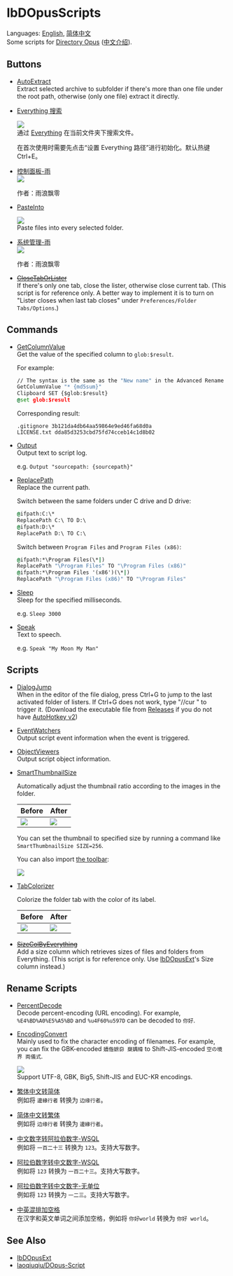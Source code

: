 # IbDOpusScripts
Languages: [English](README.md), [简体中文](README.zh-Hans.md)  
Some scripts for [Directory Opus](https://www.gpsoft.com.au/) ([中文介绍](https://github.com/Chaoses-Ib/DirectoryOpus)).

## Buttons
- [AutoExtract](Buttons/AutoExtract.js)  
  Extract selected archive to subfolder if there's more than one file under the root path, otherwise (only one file) extract it directly.
- [Everything 搜索](Buttons/EverythingSearch.zh-Hans.cmd.dcf)
  
  ![](Buttons/images/EverythingSearch.zh-Hans.png)  
  通过 [Everything](https://www.voidtools.com/) 在当前文件夹下搜索文件。

  在首次使用时需要先点击“设置 Everything 路径”进行初始化。默认热键 Ctrl+E。
- [控制面板-雨](Buttons/控制面板-雨.cmd.dcf)  
  ![](Buttons/images/控制面板-雨.png)

  作者：雨浪飘零
- [PasteInto](Buttons/PasteInto.dcf)

  ![](Buttons/images/PasteInto.png)  
  Paste files into every selected folder.

- [系统管理-雨](Buttons/系统管理-雨.cmd.dcf)  
  ![](Buttons/images/系统管理-雨.png)

  作者：雨浪飘零
- ~~[CloseTabOrLister](Buttons/CloseTabOrLister.js)~~  
  If there's only one tab, close the lister, otherwise close current tab. (This script is for reference only. A better way to implement it is to turn on "Lister closes when last tab closes" under `Preferences/Folder Tabs/Options`.)

## Commands
- [GetColumnValue](Commands/GetColumnValue.ouc)  
  Get the value of the specified column to `glob:$result`.

  For example:
  ```cmd
  // The syntax is the same as the "New name" in the Advanced Rename dialog
  GetColumnValue "* {md5sum}"
  Clipboard SET {$glob:$result}
  @set glob:$result
  ```
  Corresponding result:
  ```
  .gitignore 3b121da4db64aa59864e9ed46fa68d0a
  LICENSE.txt dda85d3253cbd75fd74cceb14c1d8b02
  ```
- [Output](Commands/Output.ouc)  
  Output text to script log.  
  
  e.g. `Output "sourcepath: {sourcepath}"`
- [ReplacePath](Commands/ReplacePath.ouc)  
  Replace the current path.

  Switch between the same folders under C drive and D drive:
  ```cmd
  @ifpath:C:\*
  ReplacePath C:\ TO D:\
  @ifpath:D:\*
  ReplacePath D:\ TO C:\
  ```

  Switch between `Program Files` and `Program Files (x86)`:
  ```cmd
  @ifpath:*\Program Files(\*|)
  ReplacePath "\Program Files" TO "\Program Files (x86)"
  @ifpath:*\Program Files '(x86')(\*|)
  ReplacePath "\Program Files (x86)" TO "\Program Files"
  ```
- [Sleep](Commands/Sleep.ouc)  
  Sleep for the specified milliseconds.
  
  e.g. `Sleep 3000`
- [Speak](Commands/Speak.ouc)  
  Text to speech.

  e.g. `Speak "My Moon My Man"`

## Scripts
- [DialogJump](Scripts/DialogJump.ahk)  
  When in the editor of the file dialog, press Ctrl+G to jump to the last activated folder of listers. If Ctrl+G does not work, type "//cur " to trigger it. (Download the executable file from [Releases](../../releases) if you do not have [AutoHotkey v2](https://www.autohotkey.com/v2/))
- [EventWatchers](Scripts/EventWatchers)  
  Output script event information when the event is triggered.
- [ObjectViewers](Scripts/ObjectViewers)  
  Output script object information.
- [SmartThumbnailSize](Scripts/SmartThumbnailSize/SmartThumbnailSize.js)

  Automatically adjust the thumbnail ratio according to the images in the folder.

  Before | After
  --- | ---
  ![](Scripts/SmartThumbnailSize/images/before.png) | ![](Scripts/SmartThumbnailSize/images/after.png)

  You can set the thumbnail to specified size by running a command like `SmartThumbnailSize SIZE=256`.

  You can also import [the toolbar](Scripts/SmartThumbnailSize/SmartThumbnailSize.cmd.dop):

  ![](Scripts/SmartThumbnailSize/images/toolbar.png)

- [TabColorizer](Scripts/TabColorizer/TabColorizer.js)

  Colorize the folder tab with the color of its label.

  Before | After
  --- | ---
  ![](Scripts/TabColorizer/images/before.png) | ![](Scripts/TabColorizer/images/after.png)

- ~~[SizeColByEverything](Scripts/SizeColByEverything/README.zh-Hans.md)~~  
  Add a size column which retrieves sizes of files and folders from Everything. (This script is for reference only. Use [IbDOpusExt](https://github.com/Chaoses-Ib/IbDOpusExt)'s Size column instead.)

## Rename Scripts
- [PercentDecode](Rename%20Scripts/PercentDecode.js)  
  Decode percent-encoding (URL encoding). For example, `%E4%BD%A0%E5%A5%BD` and `%u4F60%u597D` can be decoded to `你好`.
- [EncodingConvert](Rename%20Scripts/EncodingConvert.js)  
  Mainly used to fix the character encoding of filenames. For example, you can fix the GBK-encoded `嬻偺嫬奅 椉媀幃` to Shift-JIS-encoded `空の境界 両儀式`.

  ![](Rename%20Scripts/images/EncodingConvert.zh-Hans.png)  
  Support UTF-8, GBK, Big5, Shift-JIS and EUC-KR encodings.
- [繁体中文转简体](Rename%20Scripts/繁体中文转简体.js)  
  例如将 `邊緣行者` 转换为 `边缘行者`。
- [简体中文转繁体](Rename%20Scripts/简体中文转繁体.js)  
  例如将 `边缘行者` 转换为 `邊緣行者`。
- [中文数字转阿拉伯数字-WSQL](Rename%20Scripts/中文数字转阿拉伯数字-WSQL.vbs)  
  例如将 `一百二十三` 转换为 `123`。支持大写数字。
- [阿拉伯数字转中文数字-WSQL](Rename%20Scripts/阿拉伯数字转中文数字-WSQL.vbs)  
  例如将 `123` 转换为 `一百二十三`。支持大写数字。
- [阿拉伯数字转中文数字-无单位](Rename%20Scripts/阿拉伯数字转中文数字-无单位.js)  
  例如将 `123` 转换为 `一二三`。支持大写数字。
- [中英混排加空格](Rename%20Scripts/中英混排加空格.js)  
  在汉字和英文单词之间添加空格，例如将 `你好world` 转换为 `你好 world`。

## See Also
- [IbDOpusExt](https://github.com/Chaoses-Ib/IbDOpusExt)
- [laoqiuqiu/DOpus-Script](https://github.com/laoqiuqiu/DOpus-Script)